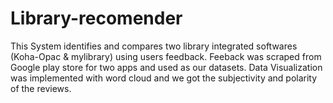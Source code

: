 # Library-recomender
This System identifies and compares two library integrated softwares (Koha-Opac &amp; mylibrary) using users feedback. Feeback was scraped from Google play store for two apps and used as our datasets. Data Visualization was implemented with word cloud and we got the subjectivity and polarity of the reviews.  
